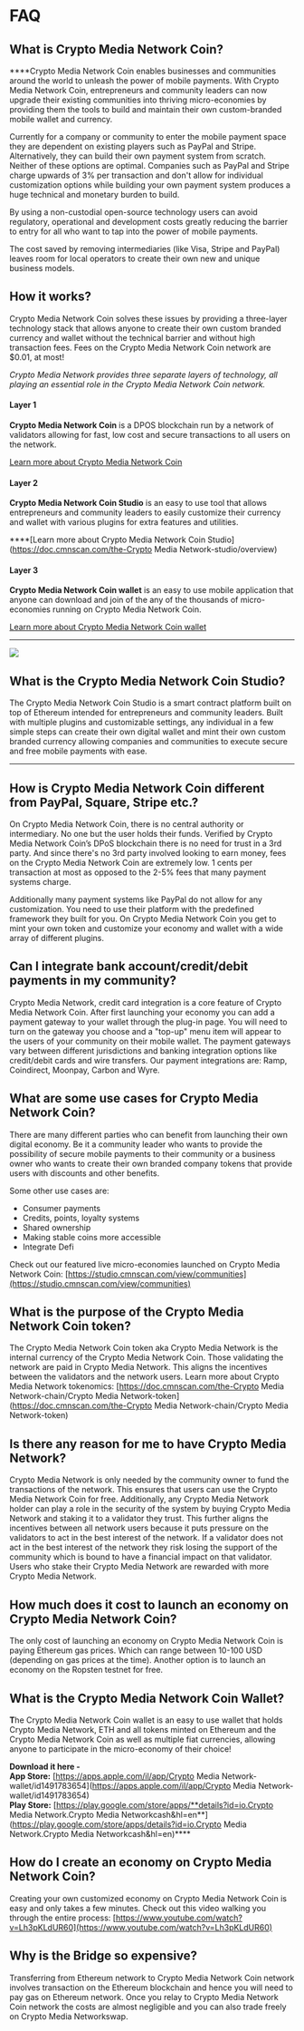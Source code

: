 # FAQ

## What is Crypto Media Network Coin?

  
****Crypto Media Network Coin enables businesses and communities around the world to unleash the power of mobile payments. With Crypto Media Network Coin, entrepreneurs and community leaders can now upgrade their existing communities into thriving micro-economies by providing them the tools to build and maintain their own custom-branded mobile wallet and currency. 

Currently for a company or community to enter the mobile payment space they are dependent on existing players such as PayPal and Stripe. Alternatively, they can build their own payment system from scratch. Neither of these options are optimal. Companies such as PayPal and Stripe charge upwards of 3% per transaction and don't allow for individual customization options while building your own payment system produces a huge technical and monetary burden to build. 

By using a non-custodial open-source technology users can avoid regulatory, operational and development costs greatly reducing the barrier to entry for all who want to tap into the power of mobile payments. 

The cost saved by removing intermediaries \(like Visa, Stripe and PayPal\) leaves room for local operators to create their own new and unique business models.



## How it works? 

Crypto Media Network Coin solves these issues by providing a three-layer technology stack that allows anyone to create their own custom branded currency and wallet without the technical barrier and without high transaction fees. Fees on the Crypto Media Network Coin network are $0.01, at most!

_Crypto Media Network provides three separate layers of technology, all playing an essential role in the Crypto Media Network Coin network._ 

#### **Layer 1**

**Crypto Media Network Coin** is a DPOS blockchain run by a network of validators allowing for fast, low cost and secure transactions to all users on the network. 

[Learn more about Crypto Media Network Coin](https://doc.cmnscan.com/become-a-validator/how-to-become-a-validator)

#### **Layer 2**

**Crypto Media Network Coin Studio** is an easy to use tool that allows entrepreneurs and community leaders to easily customize their currency and wallet with various plugins for extra features and utilities.   
  
****[Learn more about Crypto Media Network Coin Studio](https://doc.cmnscan.com/the-Crypto Media Network-studio/overview)

#### **Layer 3**

**Crypto Media Network Coin wallet** is an easy to use mobile application that anyone can download and join of the any of the thousands of micro-economies running on Crypto Media Network Coin. 

[Learn more about Crypto Media Network Coin wallet](https://doc.cmnscan.com/the-mobile-wallet/overview)  
****

![](../.gitbook/assets/stack-faq.jpg)

## **What is the Crypto Media Network Coin Studio?**

The Crypto Media Network Coin Studio is a smart contract platform built on top of Ethereum intended for entrepreneurs and community leaders. Built with multiple plugins and customizable settings, any individual in a few simple steps can create their own digital wallet and mint their own custom branded currency allowing companies and communities to execute secure and free mobile payments with ease.   
****

## **How is Crypto Media Network Coin different from PayPal, Square, Stripe etc.?** 

On Crypto Media Network Coin, there is no central authority or intermediary. No one but the user holds their funds. Verified by Crypto Media Network Coin’s DPoS blockchain there is no need for trust in a 3rd party. And since there's no 3rd party involved looking to earn money, fees on the Crypto Media Network Coin are extremely low. 1 cents per transaction at most as opposed to the 2-5% fees that many payment systems charge. 

Additionally many payment systems like PayPal do not allow for any customization. You need to use their platform with the predefined framework they built for you. On Crypto Media Network Coin you get to mint your own token and customize your economy and wallet with a wide array of different plugins. 

## **Can I integrate bank account/credit/debit payments in my community?**

Crypto Media Network, credit card integration is a core feature of Crypto Media Network Coin. After first launching your economy you can add a payment gateway to your wallet through the plug-in page. You will need to turn on the gateway you choose and a "top-up" menu item will appear to the users of your community on their mobile wallet. The payment gateways vary between different jurisdictions and banking integration options like credit/debit cards and wire transfers. Our payment integrations are: Ramp, Coindirect, Moonpay, Carbon and Wyre.

## **What are some use cases for Crypto Media Network Coin?** 

There are many different parties who can benefit from launching their own digital economy. Be it a community leader who wants to provide the possibility of secure mobile payments to their community or a business owner who wants to create their own branded company tokens that provide users with discounts and other benefits. 

Some other use cases are:

* Consumer payments
* Credits, points, loyalty systems
* Shared ownership
* Making stable coins more accessible
* Integrate Defi

Check out our featured live micro-economies launched on Crypto Media Network Coin: [https://studio.cmnscan.com/view/communities](https://studio.cmnscan.com/view/communities)

## **What is the purpose of the Crypto Media Network Coin token?** 

The Crypto Media Network Coin token aka Crypto Media Network is the internal currency of the Crypto Media Network Coin.  Those validating the network are paid in Crypto Media Network. This aligns the incentives between the validators and the network users. Learn more about Crypto Media Network tokenomics: [https://doc.cmnscan.com/the-Crypto Media Network-chain/Crypto Media Network-token](https://doc.cmnscan.com/the-Crypto Media Network-chain/Crypto Media Network-token)

## **Is there any reason for me to have Crypto Media Network?** 

Crypto Media Network is only needed by the community owner to fund the transactions of the network. This ensures that users can use the Crypto Media Network Coin for free. Additionally, any Crypto Media Network holder can play a role in the security of the system by buying Crypto Media Network and staking it to a validator they trust. This further aligns the incentives between all network users because it puts pressure on the validators to act in the best interest of the network. If a validator does not act in the best interest of the network they risk losing the support of the community which is bound to have a financial impact on that validator. Users who stake their Crypto Media Network are rewarded with more Crypto Media Network. 

## **How much does it cost to launch an economy on Crypto Media Network Coin?**

The only cost of launching an economy on Crypto Media Network Coin is paying Ethereum gas prices. Which can range between 10-100 USD \(depending on gas prices at the time\). Another option is to launch an economy on the Ropsten testnet for free. 

## **What is the Crypto Media Network Coin Wallet?** 

**T**he Crypto Media Network Coin wallet is an easy to use wallet that holds Crypto Media Network, ETH and all tokens minted on Ethereum and the Crypto Media Network Coin as well as multiple fiat currencies, allowing anyone to participate in the micro-economy of their choice!  
  
**Download it here -   
App Store:** [https://apps.apple.com/il/app/Crypto Media Network-wallet/id1491783654](https://apps.apple.com/il/app/Crypto Media Network-wallet/id1491783654)  
**Play Store:** [https://play.google.com/store/apps/**details?id=io.Crypto Media Network.Crypto Media Networkcash&hl=en**](https://play.google.com/store/apps/details?id=io.Crypto Media Network.Crypto Media Networkcash&hl=en)\*\*\*\*

## **How do I create an economy on Crypto Media Network Coin?**

Creating your own customized economy on Crypto Media Network Coin is easy and only takes a few minutes. Check out this video walking you through the entire process: [https://www.youtube.com/watch?v=Lh3pKLdUR60](https://www.youtube.com/watch?v=Lh3pKLdUR60)

## Why is the Bridge so expensive? 

Transferring from Ethereum network to Crypto Media Network Coin network involves transaction on the Ethereum blockchain and hence you will need to pay gas on Ethereum network. Once you relay to Crypto Media Network Coin network the costs are almost negligible and you can also trade freely on Crypto Media Networkswap.

